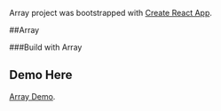 Array project was bootstrapped with [Create React App](https://github.com/facebook/create-react-app).

##Array


###Build with Array


## Demo Here
[Array Demo](https://officialrajdeepsingh.github.io/Array/).

